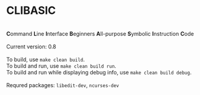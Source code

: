 # CLIBASIC
<br>**C**ommand **L**ine **I**nterface **B**eginners **A**ll-purpose **S**ymbolic **I**nstruction **C**ode <br>
<br>
Current version: 0.8 <br>
<br>
To build, use `make clean build`. <br>
To build and run, use `make clean build run`. <br>
To build and run while displaying debug info, use `make clean build debug`. <br>
<br>
Requred packages: `libedit-dev`, `ncurses-dev`
